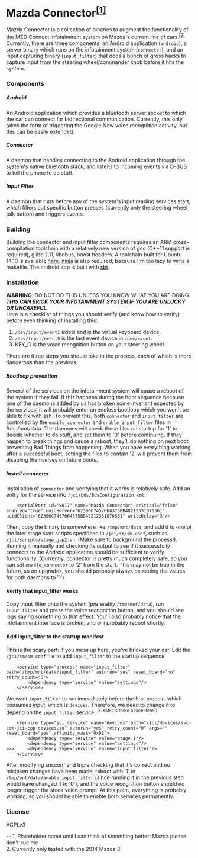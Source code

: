 # Mazda Connector<sup>[[1]](#1)</sup>
Mazda Connector is a collection of binaries to augment the functionality of the MZD Connect infotainment system on Mazda's current line of cars.<sup>[[2]](#2)</sup>&nbsp; Currently, there are three components: an Android application (``android``), a server binary which runs on the infotainment system (``connector``), and an input capturing binary (``input_filter``) that does a bunch of gross hacks to capture input from the steering wheel/commander knob before it hits the system.
### Components
##### Android
An Android application which provides a bluetooth server socket to which the car can connect for bidirectional communication. Currently, this only takes the form of triggering the Google Now voice recognition activity, but this can be easily extended.

##### Connector
A daemon that handles connecting to the Android application through the system's native bluetooth stack, and listens to incoming events via D-BUS to tell the phone to do stuff.

##### Input Filter
A daemon that runs before any of the system's input reading services start, which filters out specific button presses (currently only the steering wheel talk button) and triggers events.

### Building
Building the connector and input filter components requires an ARM cross-compilation toolchain with a relatively new version of gcc (C++11 support is required), glibc 2.11, libdbus, boost headers. A toolchain built for Ubuntu 14.10 is available [here](https://github.com/jmgao/m3-toolchain). [ninja](http://martine.github.io/ninja/) is also required, because I'm too lazy to write a makefile. The android app is built with [sbt](http://www.scala-sbt.org/download.html).

### Installation
**WARNING**: DO NOT DO THIS UNLESS YOU KNOW WHAT YOU ARE DOING.<br/>
_**THIS CAN BRICK YOUR INFOTAINMENT SYSTEM IF YOU ARE UNLUCKY OR UNCAREFUL.**_<br />
Here is a checklist of things you should verify (and know how to verify) before even thinking of installing this:

1. ``/dev/input/event1`` exists and is the virtual keyboard device.
2. ``/dev/input/event5`` is the last event device in ``/dev/event``.
3. KEY_G is the voice recognition button on your steering wheel.

There are three steps you should take in the process, each of which is more dangerous than the previous.

##### Bootloop prevention
Several of the services on the infotainment system will cause a reboot of the system if they fail. If this happens during the boot sequence because one of the daemons added by us has broken some invariant expected by the services, it will probably enter an endless bootloop which you won't be able to fix with ssh. To prevent this, both `connector` and `input_filter` are controlled by the `enable_connector` and `enable_input_filter` files in /tmp/mnt/data. The daemons will check these files on startup for '1' to decide whether to do stuff, and set them to '0' before continuing. If they happen to break things and cause a reboot, they'll do nothing on next boot, preventing Bad Things from happening. When you have everything working after a successful boot, setting the files to contain '2' will prevent them from disabling themselves on future boots.

##### Install connector
Installation of ``connector`` and verifying that it works is relatively safe. Add an entry for the service into ``/jci/bds/BdsConfiguration.xml``:
```
    <serialPort id="8017" name="Mazda Connector" critical="false" enabled="true" uuidServer="62306C7457064375BB48212331070361" uuidClient="62306C7457064375BB48212331070361" writeDelay="3"/>
```
Then, copy the binary to somewhere like ``/tmp/mnt/data``, and add it to one of the later stage start scripts specificed in ``/jci/sm/sm.conf``, such as ``/jci/scripts/stage_gap2.sh``. (Make sure to background the process!). Running it manually and checking its output to see if it successfully connects to the Android application should be sufficient to verify functionality. (Currently, connector is pretty much completely safe, so you can set ``enable_connector`` to '2' from the start. This may not be true in the future, so on upgrades, you should probably always be setting the values for both daemons to '1')

#### Verify that input_filter works
Copy input_filter onto the system (preferably ``/tmp/mnt/data``), run ``input_filter`` and press the voice recognition button, and you should see logs saying something to that effect. You'll also probably notice that the infotainment interface is broken, and will probably reboot shortly.

#### Add input_filter to the startup manifest
This is the scary part: if you mess up here, you've bricked your car. Edit the ``/jci/sm/sm.conf`` file to add ``input_filter`` to the startup sequence.
```
    <service type="process" name="input_filter" path="/tmp/mnt/data/input_filter" autorun="yes" reset_board="no" retry_count="0">
        <dependency type="service" value="settings"/>
    </service>
```
We want ``input_filter`` to run immediately before the first process which consumes input, which is ``devices``. Therefore, we need to change it to depend on the ``input_filter`` service. <sup>(FIXME: Is there a race here?)</sup> 
```
    <service type="jci_service" name="devices" path="/jci/devices/svc-com-jci-cpp-devices.so" autorun="yes" retry_count="0" args="" reset_board="yes" affinity_mask="0x02">
        <dependency type="service" value="stage_1"/>
        <dependency type="service" value="settings"/>
>>>     <dependency type="service" value="input_filter"/>
    </service>
```
After modifying sm.conf and triple checking that it's correct and no mistaken changes have been made, reboot with '1' in ``/tmp/mnt/data/enable_input_filter`` (since running it in the previous step would have changed it to '0'), and the voice recognition button should no longer trigger the stock voice prompt. At this point, everything is probably working, so you should be able to enable both services permanently.

### License
AGPLv3

--
<a name="1"/>1. Placeholder name until I can think of something better; Mazda please don't sue me <br />
<a name="2"/>2. Currently only tested with the 2014 Mazda 3

